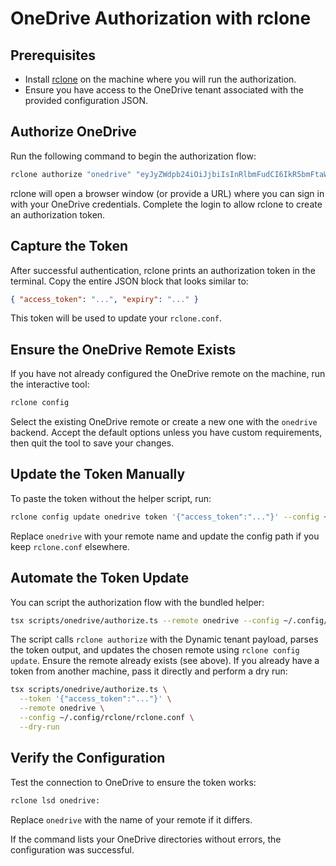 # OneDrive Authorization with rclone

## Prerequisites

- Install [rclone](https://rclone.org/downloads/) on the machine where you will
  run the authorization.
- Ensure you have access to the OneDrive tenant associated with the provided
  configuration JSON.

## Authorize OneDrive

Run the following command to begin the authorization flow:

```bash
rclone authorize "onedrive" "eyJyZWdpb24iOiJjbiIsInRlbmFudCI6IkR5bmFtaWMifQ"
```

rclone will open a browser window (or provide a URL) where you can sign in with
your OneDrive credentials. Complete the login to allow rclone to create an
authorization token.

## Capture the Token

After successful authentication, rclone prints an authorization token in the
terminal. Copy the entire JSON block that looks similar to:

```json
{ "access_token": "...", "expiry": "..." }
```

This token will be used to update your `rclone.conf`.

## Ensure the OneDrive Remote Exists

If you have not already configured the OneDrive remote on the machine, run the
interactive tool:

```bash
rclone config
```

Select the existing OneDrive remote or create a new one with the `onedrive`
backend. Accept the default options unless you have custom requirements, then
quit the tool to save your changes.

## Update the Token Manually

To paste the token without the helper script, run:

```bash
rclone config update onedrive token '{"access_token":"..."}' --config ~/.config/rclone/rclone.conf --non-interactive
```

Replace `onedrive` with your remote name and update the config path if you keep
`rclone.conf` elsewhere.

## Automate the Token Update

You can script the authorization flow with the bundled helper:

```bash
tsx scripts/onedrive/authorize.ts --remote onedrive --config ~/.config/rclone/rclone.conf
```

The script calls `rclone authorize` with the Dynamic tenant payload, parses the
token output, and updates the chosen remote using `rclone config update`. Ensure
the remote already exists (see above). If you already have a token from another
machine, pass it directly and perform a dry run:

```bash
tsx scripts/onedrive/authorize.ts \
  --token '{"access_token":"..."}' \
  --remote onedrive \
  --config ~/.config/rclone/rclone.conf \
  --dry-run
```

## Verify the Configuration

Test the connection to OneDrive to ensure the token works:

```bash
rclone lsd onedrive:
```

Replace `onedrive` with the name of your remote if it differs.

If the command lists your OneDrive directories without errors, the configuration
was successful.
